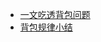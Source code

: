 - [一文吃透背包问题](https://leetcode.cn/problems/last-stone-weight-ii/solution/yi-pian-wen-zhang-chi-tou-bei-bao-wen-ti-5lfv/)
- [背包规律小结](https://leetcode.cn/problems/combination-sum-iv/solution/xi-wang-yong-yi-chong-gui-lu-gao-ding-bei-bao-wen-/)